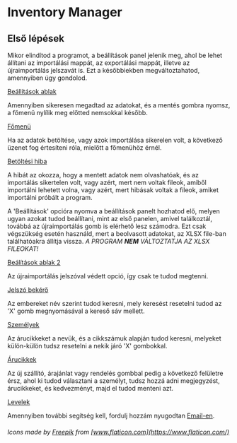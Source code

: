 # Inventory Manager

## Első lépések

 Mikor elindítod a programot, a beállítások panel jelenik meg, ahol be lehet állítani az importálási mappát, az exportálási mappát, illetve az újraimportálás jelszavát is. Ezt a későbbiekben megváltoztahatod, amennyiben úgy gondolod.

[Beállítások ablak](https://github.com/NightKey/Inventory_manager/images/settings00.png)

 Amennyiben sikeresen megadtad az adatokat, és a mentés gombra nyomsz, a főmenü nylílik meg előtted nemsokkal később.

[Főmenü](https://github.com/NightKey/Inventory_manager/images/main00.png)

 Ha az adatok betöltése, vagy azok importálása sikerelen volt, a következő üzenet fog értesíteni róla, mielőtt a főmenühöz érnél.

[Betöltési hiba](https://github.com/NightKey/Inventory_manager/images/loadingerror00.png)

 A hibát az okozza, hogy a mentett adatok nem olvashatóak, és az importálás sikertelen volt, vagy azért, mert nem voltak fileok, amiből importálni lehetett volna, vagy azért, mert hibásak voltak a fileok, amiket importálni próbált a program.

 A 'Beállítások' opcióra nyomva a beállítások panelt hozhatod elő, melyen ugyan azokat tudod beállítani, mint az első panelen, amivel találkoztál, továbbá az újraimportálás gomb is elérhető lesz számodra. Ezt csak végszükség esetén használd, mert a beolvasott adatokat, az XLSX file-ban találhatóakra állítja vissza. *A PROGRAM __NEM__ VÁLTOZTATJA AZ XLSX FILEOKAT!*

[Beálítások ablak 2](https://github.com/NightKey/Inventory_manager/images/settings01.png)

 Az újraimportálás jelszóval védett opció, így csak te tudod megtenni.

[Jelszó bekérő](https://github.com/NightKey/Inventory_manager/images/validation00.png)

 Az embereket név szerint tudod keresni, mely keresést resetelni tudod az 'X' gomb megnyomásával a kereső sáv mellett.

[Személyek](https://github.com/NightKey/Inventory_manager/images/persons00.png)

 Az árucikkeket a nevük, és a cikkszámuk alapján tudod keresni, melyeket külön-külön tudsz resetelni a nekik járó 'X' gombokkal.

[Árucikkek](https://github.com/NightKey/Inventory_manager/images/products00.png)

 Az új szállító, árajánlat vagy rendelés gombbal pedig a következő felületre érsz, ahol ki tudod választani a személyt, tudsz hozzá adni megjegyzést, árucikkeket, és kedvezményt, majd el tudod menteni azt.

[Levelek](https://github.com/NightKey/Inventory_manager/images/newnote00.png)

 Amennyiben további segítség kell, fordulj hozzám nyugodtan [Email-en](mailto://davidjantho@gmail.com).

###### Icons made by [Freepik](http://www.freepik.com/) from [www.flaticon.com](https://www.flaticon.com/)